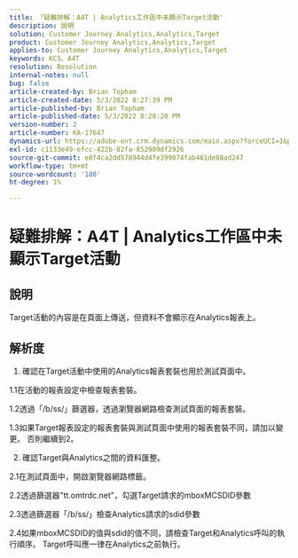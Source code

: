 ```yaml
---
title: 「疑難排解：A4T | Analytics工作區中未顯示Target活動'
description: 說明
solution: Customer Journey Analytics,Analytics,Target
product: Customer Journey Analytics,Analytics,Target
applies-to: Customer Journey Analytics,Analytics,Target
keywords: KCS、A4T
resolution: Resolution
internal-notes: null
bug: false
article-created-by: Brian Topham
article-created-date: 5/3/2022 8:27:39 PM
article-published-by: Brian Topham
article-published-date: 5/3/2022 8:28:20 PM
version-number: 2
article-number: KA-17647
dynamics-url: https://adobe-ent.crm.dynamics.com/main.aspx?forceUCI=1&pagetype=entityrecord&etn=knowledgearticle&id=fe385676-1fcb-ec11-a7b5-6045bd00db25
exl-id: c1133e49-efcc-422b-82fa-852909df2926
source-git-commit: e8f4ca2dd578944d4fe399074fab461de88ad247
workflow-type: tm+mt
source-wordcount: '180'
ht-degree: 1%

---
```


# 疑難排解：A4T | Analytics工作區中未顯示Target活動

## 說明

Target活動的內容是在頁面上傳送，但資料不會顯示在Analytics報表上。

## 解析度


1. 確認在Target活動中使用的Analytics報表套裝也用於測試頁面中。

1.1在活動的報表設定中檢查報表套裝。

1.2透過「/b/ss/」篩選器，透過瀏覽器網路檢查測試頁面的報表套裝。

1.3如果Target報表設定的報表套裝與測試頁面中使用的報表套裝不同，請加以變更。 否則繼續到2。

2. 確認Target與Analytics之間的資料匯整。

2.1在測試頁面中，開啟瀏覽器網路標籤。

2.2透過篩選器&quot;tt.omtrdc.net&quot;，勾選Target請求的mboxMCSDID參數

2.3透過篩選器「/b/ss/」檢查Analytics請求的sdid參數

2.4如果mboxMCSDID的值與sdid的值不同，請檢查Target和Analytics呼叫的執行順序。 Target呼叫應一律在Analytics之前執行。

